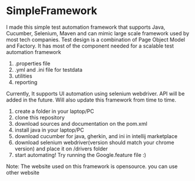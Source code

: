 # SimpleFramework
I made this simple test automation framework that supports Java, Cucumber, Selenium, Maven and can mimic large scale framework used by most tech companies. Test design is a combination of Page Object Model and Factory. It has most of the component needed for a scalable test automation framework 

 1. .properties file 
 2. .yml and .ini file for testdata 
 3. utilities
 4. reporting

Currently, It supports UI automation using selenium webdriver. API will be added in the future. Will also update this framework from time to time.

1. create a folder in your laptop/PC
2. clone this repository 
3. download sources and documentation on the pom.xml
4. install java in your laptop/PC 
5. download cucumber for java, gherkin, and ini in intellij marketplace
6. download selenium webdriver(version should match your chrome version) and place it on /drivers folder
7. start automating! Try running the Google.feature file :)


Note:
The website used on this framework is opensource. you can use other website

